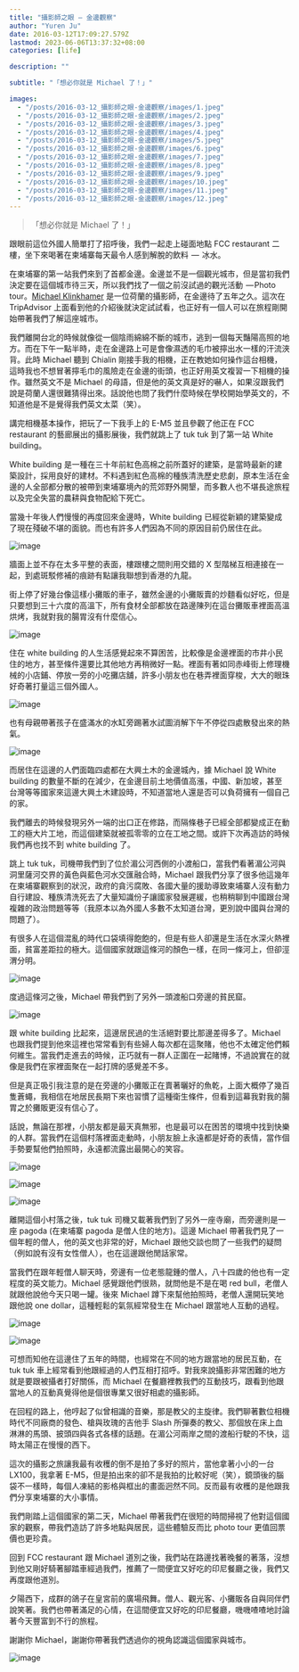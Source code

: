 ```yaml
---
title: "攝影師之眼 — 金邊觀察"
author: "Yuren Ju"
date: 2016-03-12T17:09:27.579Z
lastmod: 2023-06-06T13:37:32+08:00
categories: [life]

description: ""

subtitle: "「想必你就是 Michael 了！」"

images:
  - "/posts/2016-03-12_攝影師之眼-金邊觀察/images/1.jpeg"
  - "/posts/2016-03-12_攝影師之眼-金邊觀察/images/2.jpeg"
  - "/posts/2016-03-12_攝影師之眼-金邊觀察/images/3.jpeg"
  - "/posts/2016-03-12_攝影師之眼-金邊觀察/images/4.jpeg"
  - "/posts/2016-03-12_攝影師之眼-金邊觀察/images/5.jpeg"
  - "/posts/2016-03-12_攝影師之眼-金邊觀察/images/6.jpeg"
  - "/posts/2016-03-12_攝影師之眼-金邊觀察/images/7.jpeg"
  - "/posts/2016-03-12_攝影師之眼-金邊觀察/images/8.jpeg"
  - "/posts/2016-03-12_攝影師之眼-金邊觀察/images/9.jpeg"
  - "/posts/2016-03-12_攝影師之眼-金邊觀察/images/10.jpeg"
  - "/posts/2016-03-12_攝影師之眼-金邊觀察/images/11.jpeg"
  - "/posts/2016-03-12_攝影師之眼-金邊觀察/images/12.jpeg"
---
```


> 「想必你就是 Michael 了！」

跟眼前這位外國人簡單打了招呼後，我們一起走上碰面地點 FCC restaurant 二樓，坐下來喝著在柬埔寨每天最令人感到解脫的飲料  —  冰水。

在柬埔寨的第一站我們來到了首都金邊。金邊並不是一個觀光城市，但是當初我們決定要在這個城市待三天，所以我們找了一個之前沒試過的觀光活動  — Photo tour。[Michael Klinkhamer](http://cambodiaphototours.asia/) 是一位荷蘭的攝影師，在金邊待了五年之久。這次在 TripAdvisor 上面看到他的介紹後就決定試試看，也正好有一個人可以在旅程剛開始帶著我們了解這座城市。

我們離開台北的時候就像從一個陰雨綿綿不斷的城市，逃到一個每天豔陽高照的地方。而在下午一點半時，走在金邊路上可是會像濕透的毛巾被擰出水一樣的汗流浹背。此時 Michael 聽到 Chialin 剛接手我的相機，正在教她如何操作這台相機，這時我也不想冒著擰毛巾的風險走在金邊的街頭，也正好用英文複習一下相機的操作。雖然英文不是 Michael 的母語，但是他的英文真是好的嚇人，如果沒跟我們說是荷蘭人還很難猜得出來。話說他也問了我們什麼時候在學校開始學英文的，不知道他是不是覺得我們英文太菜（笑）。

講完相機基本操作，把玩了一下我手上的 E-M5 並且參觀了他正在 FCC restaurant 的藝廊展出的攝影展後，我們就跳上了 tuk tuk 到了第一站 White building。

White building 是一種在三十年前紅色高棉之前所蓋好的建築，是當時最新的建築設計，採用良好的建材。不料遇到紅色高棉的種族清洗歷史悲劇，原本生活在金邊的人全部都分散的被帶到柬埔寨境內的荒郊野外開墾，而多數人也不堪長途旅程以及完全失當的農耕與食物配給下死亡。

當幾十年後人們慢慢的再度回來金邊時，White building 已經從新穎的建築變成了現在殘破不堪的面貌。而也有許多人們因為不同的原因目前仍居住在此。

![image](/posts/2016-03-12_攝影師之眼-金邊觀察/images/1.jpeg#layoutTextWidth)

牆面上並不存在太多平整的表面，樓跟樓之間則用交錯的 X 型階梯互相連接在一起，到處斑駁修補的痕跡有點讓我聯想到香港的九龍。

街上停了好幾台像這樣小攤販的車子，雖然金邊的小攤販賣的炒麵看似好吃，但是只要想到三十六度的高溫下，所有食材全部都放在路邊陳列在這台攤販車裡面高溫烘烤，我就對我的腸胃沒有什麼信心。

![image](/posts/2016-03-12_攝影師之眼-金邊觀察/images/2.jpeg#layoutTextWidth)

住在 white building 的人生活感覺起來不算困苦，比較像是金邊裡面的市井小民住的地方，甚至條件還要比其他地方再稍微好一點。裡面有著如同赤峰街上修理機械的小店鋪、停放一旁的小吃攤店舖，許多小朋友也在巷弄裡面穿梭，大大的眼珠好奇著打量這三個外國人。

![image](/posts/2016-03-12_攝影師之眼-金邊觀察/images/3.jpeg#layoutTextWidth)

也有母親帶著孩子在盛滿水的水缸旁踢著水試圖消解下午不停從四處散發出來的熱氣。

![image](/posts/2016-03-12_攝影師之眼-金邊觀察/images/4.jpeg#layoutTextWidth)

而居住在這邊的人們面臨四處都在大興土木的金邊城內，據 Michael 說 White building 的數量不斷的在減少，在金邊目前土地價值高漲，中國、新加坡，甚至台灣等等國家來這邊大興土木建設時，不知道當地人還是否可以負荷擁有一個自己的家。

我們離去的時候發現另外一端的出口正在修路，而隔條巷子已經全部都變成正在動工的極大片工地，而這個建築就被孤零零的立在工地之間。或許下次再造訪的時候我們再也找不到 white building 了。

跳上 tuk tuk，司機帶我們到了位於湄公河西側的小渡船口，當我們看著湄公河與洞里薩河交界的黃色與藍色河水交匯融合時，Michael 跟我們分享了很多他這幾年在柬埔寨觀察到的狀況，政府的貪污腐敗、各國大量的援助導致柬埔寨人沒有動力自行建設、種族清洗死去了大量知識份子讓國家發展遲緩，也稍稍聊到中國跟台灣複雜的政治問題等等（我原本以為外國人多數不太知道台灣，更別說中國與台灣的問題了）。

有很多人在這個混亂的時代口袋填得飽飽的，但是有些人卻還是生活在水深火熱裡面，貧富差距拉的極大。這個國家就跟這條河的顏色一樣，在同一條河上，但卻涇渭分明。

![image](/posts/2016-03-12_攝影師之眼-金邊觀察/images/5.jpeg#layoutTextWidth)

度過這條河之後，Michael 帶我們到了另外一頭渡船口旁邊的貧民窟。

![image](/posts/2016-03-12_攝影師之眼-金邊觀察/images/6.jpeg#layoutTextWidth)

跟 white building 比起來，這邊居民過的生活絕對要比那邊差得多了。Michael 也跟我們提到他來這裡也常常看到有些婦人每次都在這聚賭，他也不太確定他們賴何維生。當我們走進去的時候，正巧就有一群人正圍在一起賭博，不過說實在的就像是我們在家裡面聚在一起打牌的感覺差不多。

但是真正吸引我注意的是在旁邊的小攤販正在賣著曬好的魚乾，上面大概停了幾百隻蒼蠅，我相信在地居民長期下來也習慣了這種衛生條件，但看到這幕我對我的腸胃之於攤販更沒有信心了。

話說，無論在那裡，小朋友都是最天真無邪，也是最可以在困苦的環境中找到快樂的人群。當我們在這個村落裡面走動時，小朋友臉上永遠都是好奇的表情，當作個手勢要幫他們拍照時，永遠都流露出最開心的笑容。

![image](/posts/2016-03-12_攝影師之眼-金邊觀察/images/7.jpeg#layoutTextWidth)

![image](/posts/2016-03-12_攝影師之眼-金邊觀察/images/8.jpeg#layoutTextWidth)

![image](/posts/2016-03-12_攝影師之眼-金邊觀察/images/9.jpeg#layoutTextWidth)

離開這個小村落之後，tuk tuk 司機又載著我們到了另外一座寺廟，而旁邊則是一座 pagoda (在柬埔寨 pagoda 是僧人住的地方)。這邊 Michael 帶著我們見了一個年輕的僧人，他的英文也非常的好，Michael 跟他交談也問了一些我們的疑問（例如說有沒有女性僧人），也在這邊跟他閒話家常。

當我們在跟年輕僧人聊天時，旁邊有一位老態龍鍾的僧人，八十四歲的他也有一定程度的英文能力。Michael 感覺跟他們很熟，就問他是不是在喝 red bull，老僧人就跟他說他今天只喝一罐。後來 Michael 蹲下來幫他拍照時，老僧人還開玩笑地跟他說 one dollar，這種輕鬆的氣氛經常發生在 Michael 跟當地人互動的過程。

![image](/posts/2016-03-12_攝影師之眼-金邊觀察/images/10.jpeg#layoutTextWidth)

![image](/posts/2016-03-12_攝影師之眼-金邊觀察/images/11.jpeg#layoutTextWidth)

可想而知他在這邊住了五年的時間，也經常在不同的地方跟當地的居民互動，在 tuk tuk 車上經常看到他跟經過的人們互相打招呼。對我來說攝影非常困難的地方就是要跟被攝者打好關係，而 Michael 在餐廳裡教我們的互動技巧，跟看到他跟當地人的互動真覺得他是個很專業又很好相處的攝影師。

在回程的路上，他哼起了似曾相識的音樂，那是教父的主旋律。我們聊著數位相機時代不同廠商的發色、槍與玫瑰的吉他手 Slash 所彈奏的教父、那個放在床上血淋淋的馬頭、披頭四與各式各樣的話題。在湄公河兩岸之間的渡船行駛的不快，這時太陽正在慢慢的西下。

這次的攝影之旅讓我最有收穫的倒不是拍了多好的照片，當他拿著小小的一台 LX100，我拿著 E-M5，但是拍出來的卻不是我拍的比較好呢（笑），鏡頭後的腦袋不一樣時，每個人凍結的影格與框出的畫面迥然不同。反而最有收穫的是他跟我們分享柬埔寨的大小事情。

我們剛踏上這個國家的第二天，Michael 帶著我們在很短的時間掃視了他對這個國家的觀察，帶我們造訪了許多地點與居民，這些體驗反而比 photo tour 更值回票價也更珍貴。

回到 FCC restaurant 跟 Michael 道別之後，我們站在路邊找著晚餐的著落，沒想到他又剛好騎著腳踏車經過我們，推薦了一間便宜又好吃的印尼餐廳之後，我們又再度跟他道別。

夕陽西下，成群的鴿子在皇宮前的廣場飛舞。僧人、觀光客、小攤販各自與同伴們說笑著。我們也帶著滿足的心情，在這間便宜又好吃的印尼餐廳，嘰嘰喳喳地討論著今天豐富到不行的旅程。

謝謝你 Michael，謝謝你帶著我們透過你的視角認識這個國家與城市。

![image](/posts/2016-03-12_攝影師之眼-金邊觀察/images/12.jpeg#layoutTextWidth)
